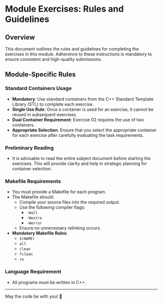 # Module Exercises: Rules and Guidelines

## Overview

This document outlines the rules and guidelines for completing the exercises in this module. Adherence to these instructions is mandatory to ensure consistent and high-quality submissions.

## Module-Specific Rules

### Standard Containers Usage

- **Mandatory**: Use standard containers from the C++ Standard Template Library (STL) to complete each exercise.
- **Single Use Rule**: Once a container is used for an exercise, it cannot be reused in subsequent exercises.
- **Dual Container Requirement**: Exercise 02 requires the use of two containers.
- **Appropriate Selection**: Ensure that you select the appropriate container for each exercise after carefully evaluating the task requirements.

### Preliminary Reading

- It is advisable to read the entire subject document before starting the exercises. This will provide clarity and help in strategic planning for container selection.

### Makefile Requirements

- You must provide a Makefile for each program.
- The Makefile should:
  - Compile your source files into the required output.
  - Use the following compiler flags:
    - `-Wall`
    - `-Wextra`
    - `-Werror`
  - Ensure no unnecessary relinking occurs.
- **Mandatory Makefile Rules**:
  - `$(NAME)`
  - `all`
  - `clean`
  - `fclean`
  - `re`

### Language Requirement

- All programs must be written in C++.

---

May the code be with you! 🌟
